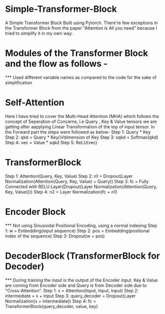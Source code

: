 # Simple-Transformer-Block
A Simple Transformer Block Built using Pytorch. There're few exceptions in the Transformer Block from the paper "Attention is All you need" because I tried to simplify it in my own way.
# Modules of the Transformer Block and the flow as follows - 
*** Used different variable names as compared to the code for the sake of simplification
# Self-Attention
Here I have tried to cover the Multi-Head Attention (MHA) which follows the concept of Seperation of Concerns, i.e Query , Key & Value tensors we are getting after aapplying Linear Transformation of the top of input tensor.
In the Forward part the steps were followed as below-
Step 1: Query * Key
Step 2: qkd = Query * Key//√dimension of Key
Step 3: sqkd = Softmax(qkd)
Step 4: vec = Value * sqkd
Step 5: ReLU(vec)
# TransformerBlock 
Step 1: Attention(Query, Key, Value)
Step 2: n1 = Dropout(Layer Normalization(Attention(Query, Key, Value) + Query))
Step 3: fc = Fully Connected with RELU Layer(Dropout(Layer Normalization(Attention(Query, Key, Value))))
Step 4: n2 = Layer Normalization(fc + n1)
# Encoder Block
*** Not using Sinusoidal Positional Encoding, using a normal indexing
Step 1: w = Embedding(input sequence)
Step 2: pos = Embedding(positional index of the sequence)
Step 3: Dropout(w + pos)
# DecoderBlock (TransformerBlock for Decoder)
*** During training the input is the output of the Encoder input. Key & Value are coming from Encoder side and Query is from Decoder side due to "Cross-Attention".
Step 1: x = Attention(Input, Input, Input)
Step 2: intermediate = x + Input
Step 3: query_decoder = Dropout(Layer Normalization(x + intermediate))
Step 4: fc = TransformerBlock(query_decoder, value, key)
